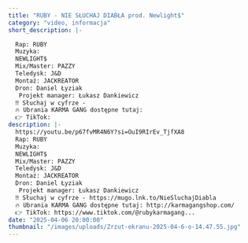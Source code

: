 ```yaml
---
title: "RUBY - NIE SŁUCHAJ DIABŁA prod. Newlight$"
category: "video, informacja"
short_description: |-

  Rap: RUBY
  Muzyka:
  NEWLIGHT$
  Mix/Master: PAZZY
  Teledysk: J&D
  Montaż: JACKREATOR
  Dron: Daniel Łyziak
   Projekt manager: Łukasz Dankiewicz
  ‼️ Słuchaj w cyfrze -
  🔥 Ubrania KARMA GANG dostępne tutaj:
  👉 TikTok:
description: |-
  https://youtu.be/p67fvMR4N6Y?si=OuI9RIrEv_TjfXA8
  Rap: RUBY
  Muzyka:
  NEWLIGHT$
  Mix/Master: PAZZY
  Teledysk: J&D
  Montaż: JACKREATOR
  Dron: Daniel Łyziak
   Projekt manager: Łukasz Dankiewicz
  ‼️ Słuchaj w cyfrze - https://mugo.lnk.to/NieSluchajDiabla
  🔥 Ubrania KARMA GANG dostępne tutaj: http://karmagangshop.com/
  👉 TikTok: https://www.tiktok.com/@rubykarmagang...
date: "2025-04-06 20:00:00"
thumbnail: "/images/uploads/Zrzut-ekranu-2025-04-6-o-14.47.55.jpg"
---
```

